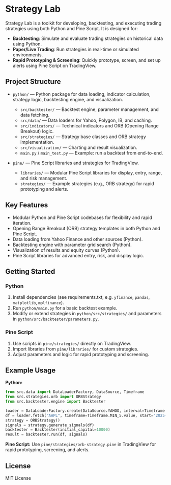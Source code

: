 # Strategy Lab

Strategy Lab is a toolkit for developing, backtesting, and executing trading strategies using both Python and Pine Script. It is designed for:

- **Backtesting**: Simulate and evaluate trading strategies on historical data using Python.
- **Paper/Live Trading**: Run strategies in real-time or simulated environments.
- **Rapid Prototyping & Screening**: Quickly prototype, screen, and set up alerts using Pine Script on TradingView.

## Project Structure

- `python/` — Python package for data loading, indicator calculation, strategy logic, backtesting engine, and visualization.

  - `src/backtester/` — Backtest engine, parameter management, and data fetching.
  - `src/data/` — Data loaders for Yahoo, Polygon, IB, and caching.
  - `src/indicators/` — Technical indicators and ORB (Opening Range Breakout) logic.
  - `src/strategies/` — Strategy base classes and ORB strategy implementation.
  - `src/visualization/` — Charting and result visualization.
  - `main.py` / `main_test.py` — Example: run a backtest from end-to-end.

- `pine/` — Pine Script libraries and strategies for TradingView.
  - `libraries/` — Modular Pine Script libraries for display, entry, range, and risk management.
  - `strategies/` — Example strategies (e.g., ORB strategy) for rapid prototyping and alerts.

## Key Features

- Modular Python and Pine Script codebases for flexibility and rapid iteration.
- Opening Range Breakout (ORB) strategy templates in both Python and Pine Script.
- Data loading from Yahoo Finance and other sources (Python).
- Backtesting engine with parameter grid search (Python).
- Visualization of results and equity curves (Python).
- Pine Script libraries for advanced entry, risk, and display logic.

## Getting Started

### Python

1. Install dependencies (see requirements.txt, e.g. `yfinance`, `pandas`, `matplotlib`, `mplfinance`).
2. Run `python/main.py` for a basic backtest example.
3. Modify or extend strategies in `python/src/strategies/` and parameters in `python/src/backtester/parameters.py`.

### Pine Script

1. Use scripts in `pine/strategies/` directly on TradingView.
2. Import libraries from `pine/libraries/` for custom strategies.
3. Adjust parameters and logic for rapid prototyping and screening.

## Example Usage

**Python:**

```python
from src.data import DataLoaderFactory, DataSource, Timeframe
from src.strategies.orb import ORBStrategy
from src.backtester.engine import Backtester

loader = DataLoaderFactory.create(DataSource.YAHOO, interval=Timeframe.MIN_5.value)
df = loader.fetch("AAPL", timeframe=Timeframe.MIN_5.value, start="2025-08-01", end="2025-08-05")
strategy = ORBStrategy()
signals = strategy.generate_signals(df)
backtester = Backtester(initial_capital=10000)
result = backtester.run(df, signals)
```

**Pine Script:**
Use `pine/strategies/orb-strategy.pine` in TradingView for rapid prototyping, screening, and alerts.

## License

MIT License

